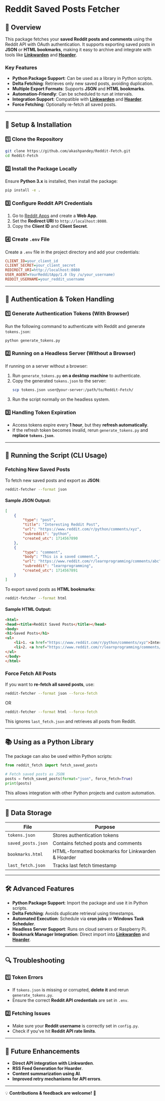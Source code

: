 
# Reddit Saved Posts Fetcher

## 📌 Overview

This package fetches your **saved Reddit posts and comments** using the Reddit API with OAuth authentication. It supports exporting saved posts in **JSON** or **HTML bookmarks**, making it easy to archive and integrate with tools like [**Linkwarden**](https://github.com/linkwarden/linkwarden) and [**Hoarder**](https://github.com/hoarder-app/hoarder).

### **Key Features**

- **Python Package Support**: Can be used as a library in Python scripts.
- **Delta Fetching**: Retrieves only new saved posts, avoiding duplication.
- **Multiple Export Formats**: Supports **JSON** and **HTML bookmarks**.
- **Automation-Friendly**: Can be scheduled to run at intervals.
- **Integration Support**: Compatible with [**Linkwarden**](https://github.com/linkwarden/linkwarden) and [**Hoarder**](https://github.com/hoarder-app/hoarder).
- **Force Fetching**: Optionally re-fetch all saved posts.

---

## 🔧 Setup & Installation

### **1️⃣ Clone the Repository**

```bash
git clone https://github.com/akashpandey/Reddit-Fetch.git
cd Reddit-Fetch
```

### **2️⃣ Install the Package Locally**

Ensure **Python 3.x** is installed, then install the package:

```bash
pip install -e .
```

### **3️⃣ Configure Reddit API Credentials**

1. Go to [Reddit Apps](https://www.reddit.com/prefs/apps) and create a **Web App**.
2. Set the **Redirect URI** to `http://localhost:8080`.
3. Copy the **Client ID** and **Client Secret**.

### **4️⃣ Create `.env` File**

Create a `.env` file in the project directory and add your credentials:

```ini
CLIENT_ID=your_client_id
CLIENT_SECRET=your_client_secret
REDIRECT_URI=http://localhost:8080
USER_AGENT=YourRedditApp/1.0 (by /u/your_username)
REDDIT_USERNAME=your_reddit_username
```

---

## 🔑 Authentication & Token Handling

### **1️⃣ Generate Authentication Tokens (With Browser)**

Run the following command to authenticate with Reddit and generate `tokens.json`:

```bash
python generate_tokens.py
```

### **2️⃣ Running on a Headless Server (Without a Browser)**

If running on a server without a browser:

1. Run `generate_tokens.py` **on a desktop machine** to authenticate.
2. Copy the generated `tokens.json` to the server:
   ```bash
   scp tokens.json user@your-server:/path/to/Reddit-Fetch/
   ```
3. Run the script normally on the headless system.

### **3️⃣ Handling Token Expiration**

- Access tokens expire every **1 hour**, but they **refresh automatically**.
- If the refresh token becomes invalid, rerun `generate_tokens.py` and **replace `tokens.json`**.

---

## 🚀 Running the Script (CLI Usage)

### **Fetching New Saved Posts**

To fetch new saved posts and export as **JSON**:

```bash
reddit-fetcher --format json
```

#### **Sample JSON Output:**

```json
[
    {
        "type": "post",
        "title": "Interesting Reddit Post",
        "url": "https://www.reddit.com/r/python/comments/xyz",
        "subreddit": "python",
        "created_utc": 1714567890
    },
    {
        "type": "comment",
        "body": "This is a saved comment.",
        "url": "https://www.reddit.com/r/learnprogramming/comments/abc",
        "subreddit": "learnprogramming",
        "created_utc": 1714567891
    }
]
```

To export saved posts as **HTML bookmarks**:

```bash
reddit-fetcher --format html
```

#### **Sample HTML Output:**

```html
<html>
<head><title>Reddit Saved Posts</title></head>
<body>
<h1>Saved Posts</h1>
<ul>
    <li>1. <a href="https://www.reddit.com/r/python/comments/xyz">Interesting Reddit Post</a></li>
    <li>2. <a href="https://www.reddit.com/r/learnprogramming/comments/abc">This is a saved comment.</a></li>
</ul>
</body>
</html>
```

### **Force Fetch All Posts**

If you want to **re-fetch all saved posts**, use:

```bash
reddit-fetcher --format json --force-fetch
```

OR

```bash
reddit-fetcher --format html --force-fetch
```

This ignores `last_fetch.json` and retrieves all posts from Reddit.

---

## 📚 Using as a Python Library

The package can also be used within Python scripts:

```python
from reddit_fetch import fetch_saved_posts

# Fetch saved posts as JSON
posts = fetch_saved_posts(format="json", force_fetch=True)
print(posts)
```

This allows integration with other Python projects and custom automation.

---

## 📂 Data Storage

| File                 | Purpose                                           |
| -------------------- | ------------------------------------------------- |
| `tokens.json`      | Stores authentication tokens                      |
| `saved_posts.json` | Contains fetched posts and comments               |
| `bookmarks.html`   | HTML-formatted bookmarks for Linkwarden & Hoarder |
| `last_fetch.json`  | Tracks last fetch timestamp                       |

---

## 🛠️ Advanced Features

- **Python Package Support**: Import the package and use it in Python scripts.
- **Delta Fetching**: Avoids duplicate retrieval using timestamps.
- **Automated Execution**: Schedule via **cron jobs** or **Windows Task Scheduler**.
- **Headless Server Support**: Runs on cloud servers or Raspberry Pi.
- **Bookmark Manager Integration**: Direct import into **[Linkwarden](https://github.com/linkwarden/linkwarden)** and **[Hoarder](https://github.com/hoarder-app/hoarder)**.

---

## 🔍 Troubleshooting

### **1️⃣ Token Errors**

- If `tokens.json` is missing or corrupted, **delete it** and rerun `generate_tokens.py`.
- Ensure the correct **Reddit API credentials** are set in `.env`.

### **2️⃣ Fetching Issues**

- Make sure your **Reddit username** is correctly set in `config.py`.
- Check if you've hit **Reddit API rate limits**.

---

## 📌 Future Enhancements

- **Direct API integration with Linkwarden**.
- **RSS Feed Generation for Hoarder**.
- **Content summarization using AI**.
- **Improved retry mechanisms for API errors**.

---

💡 **Contributions & feedback are welcome!** 🚀
